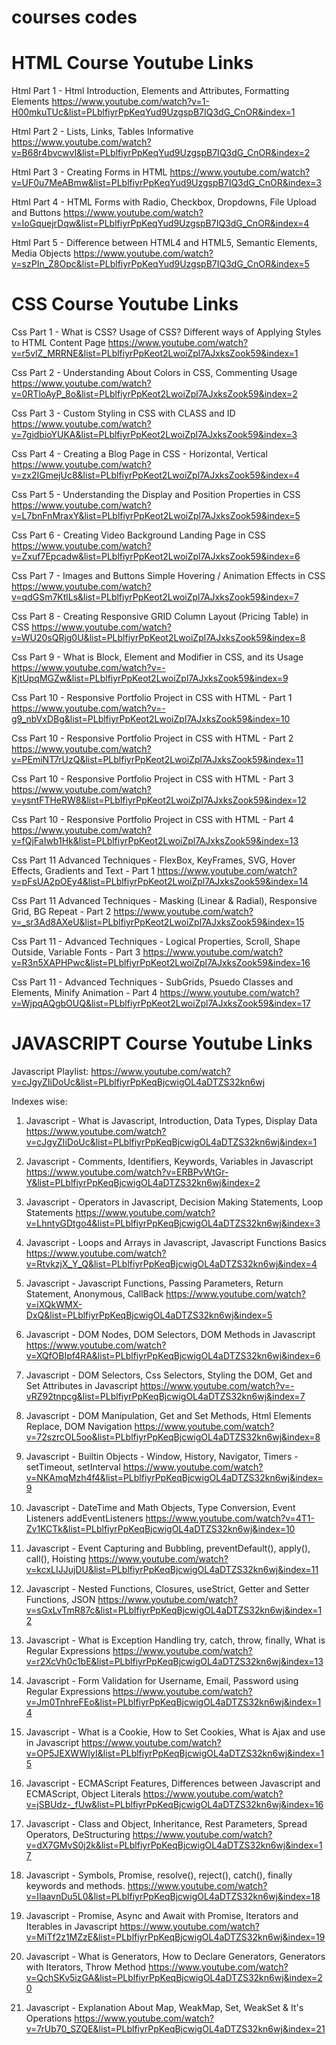 # courses codes

# HTML Course Youtube Links
Html Part 1 - Html Introduction, Elements and Attributes, Formatting Elements
https://www.youtube.com/watch?v=1-H00mkuTUc&list=PLblfiyrPpKeqYud9UzgspB7IQ3dG_CnOR&index=1

Html Part 2 - Lists, Links, Tables Informative
https://www.youtube.com/watch?v=B68r4bvcwvI&list=PLblfiyrPpKeqYud9UzgspB7IQ3dG_CnOR&index=2

Html Part 3 - Creating Forms in HTML
https://www.youtube.com/watch?v=UF0u7MeABmw&list=PLblfiyrPpKeqYud9UzgspB7IQ3dG_CnOR&index=3

Html Part 4 - HTML Forms with Radio, Checkbox, Dropdowns, File Upload and Buttons
https://www.youtube.com/watch?v=IoGquejrDqw&list=PLblfiyrPpKeqYud9UzgspB7IQ3dG_CnOR&index=4

Html Part 5 - Difference between HTML4 and HTML5, Semantic Elements, Media Objects
https://www.youtube.com/watch?v=szPIn_Z8Opc&list=PLblfiyrPpKeqYud9UzgspB7IQ3dG_CnOR&index=5


# CSS Course Youtube Links
Css Part 1 - What is CSS? Usage of CSS? Different ways of Applying Styles to HTML Content Page
https://www.youtube.com/watch?v=r5vlZ_MRRNE&list=PLblfiyrPpKeot2LwoiZpl7AJxksZook59&index=1

Css Part 2 - Understanding About Colors in CSS, Commenting Usage
https://www.youtube.com/watch?v=0RTloAyP_8o&list=PLblfiyrPpKeot2LwoiZpl7AJxksZook59&index=2

Css Part 3 - Custom Styling in CSS with CLASS and ID
https://www.youtube.com/watch?v=7gidbioYUKA&list=PLblfiyrPpKeot2LwoiZpl7AJxksZook59&index=3

Css Part 4 - Creating a Blog Page in CSS - Horizontal, Vertical
https://www.youtube.com/watch?v=zx2IGmejUc8&list=PLblfiyrPpKeot2LwoiZpl7AJxksZook59&index=4

Css Part 5 - Understanding the Display and Position Properties in CSS
https://www.youtube.com/watch?v=L7bnFnMraxY&list=PLblfiyrPpKeot2LwoiZpl7AJxksZook59&index=5

Css Part 6 - Creating Video Background Landing Page in CSS
https://www.youtube.com/watch?v=Zxuf7Epcadw&list=PLblfiyrPpKeot2LwoiZpl7AJxksZook59&index=6

Css Part 7 - Images and Buttons Simple Hovering / Animation Effects in CSS
https://www.youtube.com/watch?v=qdGSm7KtlLs&list=PLblfiyrPpKeot2LwoiZpl7AJxksZook59&index=7

Css Part 8 - Creating Responsive GRID Column Layout (Pricing Table) in CSS
https://www.youtube.com/watch?v=WU20sQRjg0U&list=PLblfiyrPpKeot2LwoiZpl7AJxksZook59&index=8

Css Part 9 - What is Block, Element and Modifier in CSS, and its Usage
https://www.youtube.com/watch?v=-KjtUpqMGZw&list=PLblfiyrPpKeot2LwoiZpl7AJxksZook59&index=9

Css Part 10 - Responsive Portfolio Project in CSS with HTML - Part 1
https://www.youtube.com/watch?v=-g9_nbVxDBg&list=PLblfiyrPpKeot2LwoiZpl7AJxksZook59&index=10

Css Part 10 - Responsive Portfolio Project in CSS with HTML - Part 2
https://www.youtube.com/watch?v=PEmiNT7rUzQ&list=PLblfiyrPpKeot2LwoiZpl7AJxksZook59&index=11

Css Part 10 - Responsive Portfolio Project in CSS with HTML - Part 3
https://www.youtube.com/watch?v=ysntFTHeRW8&list=PLblfiyrPpKeot2LwoiZpl7AJxksZook59&index=12

Css Part 10 - Responsive Portfolio Project in CSS with HTML - Part 4
https://www.youtube.com/watch?v=fQjFaIwb1Hk&list=PLblfiyrPpKeot2LwoiZpl7AJxksZook59&index=13

Css Part 11 Advanced Techniques - FlexBox, KeyFrames, SVG, Hover Effects, Gradients and Text - Part 1
https://www.youtube.com/watch?v=pFsUA2pOEy4&list=PLblfiyrPpKeot2LwoiZpl7AJxksZook59&index=14

Css Part 11 Advanced Techniques - Masking (Linear & Radial), Responsive Grid, BG Repeat - Part 2
https://www.youtube.com/watch?v=_sr3Ad8AXeU&list=PLblfiyrPpKeot2LwoiZpl7AJxksZook59&index=15

Css Part 11 - Advanced Techniques - Logical Properties, Scroll, Shape Outside, Variable Fonts - Part 3
https://www.youtube.com/watch?v=R3n5XAPHPwc&list=PLblfiyrPpKeot2LwoiZpl7AJxksZook59&index=16

Css Part 11 - Advanced Techniques - SubGrids, Psuedo Classes and Elements, Minify Animation - Part 4
https://www.youtube.com/watch?v=WjpqAQgbOUQ&list=PLblfiyrPpKeot2LwoiZpl7AJxksZook59&index=17


# JAVASCRIPT Course Youtube Links
Javascript Playlist:
https://www.youtube.com/watch?v=cJgyZIiDoUc&list=PLblfiyrPpKeqBjcwigOL4aDTZS32kn6wj

Indexes wise:
1. Javascript - What is Javascript, Introduction, Data Types, Display Data
https://www.youtube.com/watch?v=cJgyZIiDoUc&list=PLblfiyrPpKeqBjcwigOL4aDTZS32kn6wj&index=1

2. Javascript - Comments, Identifiers, Keywords, Variables in Javascript
https://www.youtube.com/watch?v=ERBPvWtGr-Y&list=PLblfiyrPpKeqBjcwigOL4aDTZS32kn6wj&index=2

3. Javascript - Operators in Javascript, Decision Making Statements, Loop Statements
https://www.youtube.com/watch?v=LhntyGDtgo4&list=PLblfiyrPpKeqBjcwigOL4aDTZS32kn6wj&index=3

4. Javascript - Loops and Arrays in Javascript, Javascript Functions Basics
https://www.youtube.com/watch?v=RtvkzjX_Y_Q&list=PLblfiyrPpKeqBjcwigOL4aDTZS32kn6wj&index=4

5. Javascript - Javascript Functions, Passing Parameters, Return Statement, Anonymous, CallBack
https://www.youtube.com/watch?v=iXQkWMX-DxQ&list=PLblfiyrPpKeqBjcwigOL4aDTZS32kn6wj&index=5

6. Javascript - DOM Nodes, DOM Selectors, DOM Methods in Javascript
https://www.youtube.com/watch?v=XQfOBIpf4RA&list=PLblfiyrPpKeqBjcwigOL4aDTZS32kn6wj&index=6

7. Javascript - DOM Selectors, Css Selectors, Styling the DOM, Get and Set Attributes in Javascript
https://www.youtube.com/watch?v=-vRZ92tnpcg&list=PLblfiyrPpKeqBjcwigOL4aDTZS32kn6wj&index=7

8. Javascript - DOM Manipulation, Get and Set Methods, Html Elements Replace, DOM Navigation
https://www.youtube.com/watch?v=72szrcOL5oo&list=PLblfiyrPpKeqBjcwigOL4aDTZS32kn6wj&index=8

9. Javascript - Builtin Objects - Window, History, Navigator, Timers - setTimeout, setInterval
https://www.youtube.com/watch?v=NKAmqMzh4f4&list=PLblfiyrPpKeqBjcwigOL4aDTZS32kn6wj&index=9

10. Javascript - DateTime and Math Objects, Type Conversion, Event Listeners addEventListeners
https://www.youtube.com/watch?v=4T1-Zv1KCTk&list=PLblfiyrPpKeqBjcwigOL4aDTZS32kn6wj&index=10

11. Javascript - Event Capturing and Bubbling, preventDefault(), apply(), call(), Hoisting
https://www.youtube.com/watch?v=kcxLIJJujDU&list=PLblfiyrPpKeqBjcwigOL4aDTZS32kn6wj&index=11

12. Javascript - Nested Functions, Closures, useStrict, Getter and Setter Functions, JSON
https://www.youtube.com/watch?v=sGxLvTmR87c&list=PLblfiyrPpKeqBjcwigOL4aDTZS32kn6wj&index=12

13. Javascript - What is Exception Handling try, catch, throw, finally, What is Regular Expressions
https://www.youtube.com/watch?v=r2XcVh0c1bE&list=PLblfiyrPpKeqBjcwigOL4aDTZS32kn6wj&index=13

14. Javascript - Form Validation for Username, Email, Password using Regular Expressions
https://www.youtube.com/watch?v=Jm0TnhreFEo&list=PLblfiyrPpKeqBjcwigOL4aDTZS32kn6wj&index=14

15. Javascript - What is a Cookie, How to Set Cookies, What is Ajax and use in Javascript
https://www.youtube.com/watch?v=OP5JEXWWIyI&list=PLblfiyrPpKeqBjcwigOL4aDTZS32kn6wj&index=15

16. Javascript - ECMAScript Features, Differences between Javascript and ECMAScript, Object Literals
https://www.youtube.com/watch?v=jSBUdz-_fUw&list=PLblfiyrPpKeqBjcwigOL4aDTZS32kn6wj&index=16

17. Javascript - Class and Object, Inheritance, Rest Parameters, Spread Operators, DeStructuring
https://www.youtube.com/watch?v=dX7GMvS0j2k&list=PLblfiyrPpKeqBjcwigOL4aDTZS32kn6wj&index=17

18. Javascript - Symbols, Promise, resolve(), reject(), catch(), finally keywords and methods.
https://www.youtube.com/watch?v=IlaavnDu5L0&list=PLblfiyrPpKeqBjcwigOL4aDTZS32kn6wj&index=18

19. Javascript - Promise, Async and Await with Promise, Iterators and Iterables in Javascript
https://www.youtube.com/watch?v=MiTf2z1MZzE&list=PLblfiyrPpKeqBjcwigOL4aDTZS32kn6wj&index=19

20. Javascript - What is Generators, How to Declare Generators, Generators with Iterators, Throw Method
https://www.youtube.com/watch?v=QchSKv5izGA&list=PLblfiyrPpKeqBjcwigOL4aDTZS32kn6wj&index=20

21. Javascript - Explanation About Map, WeakMap, Set, WeakSet & It's Operations
https://www.youtube.com/watch?v=7rUb70_SZQE&list=PLblfiyrPpKeqBjcwigOL4aDTZS32kn6wj&index=21